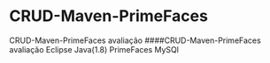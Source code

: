 # CRUD-Maven-PrimeFaces
CRUD-Maven-PrimeFaces avaliação
####CRUD-Maven-PrimeFaces avaliação Eclipse Java(1.8) PrimeFaces MySQl

